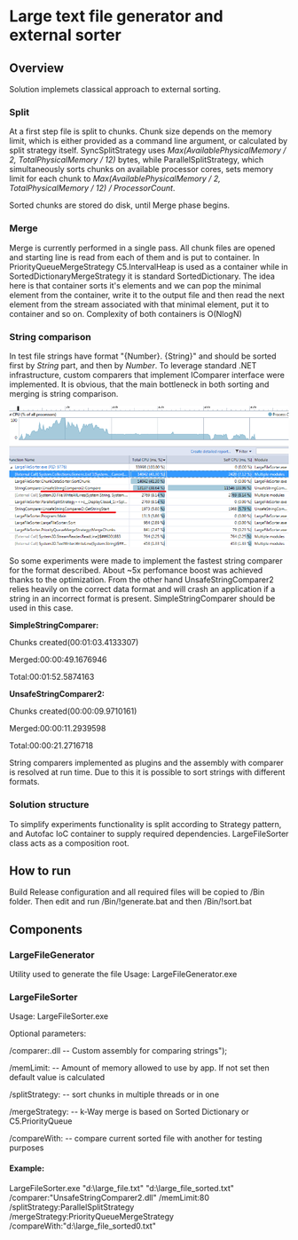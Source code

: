 # Large text file generator and external sorter 

## Overview
Solution implemets classical approach to external sorting. 
### Split
At a first step file is split to chunks. Chunk size depends on the memory limit, which is either provided as a command line argument, or calculated by split strategy itself. SyncSplitStrategy uses *Max(AvailablePhysicalMemory / 2, TotalPhysicalMemory / 12)* bytes, while ParallelSplitStrategy, which simultaneously sorts chunks on available processor cores, sets memory limit for each chunk to *Max(AvailablePhysicalMemory / 2, TotalPhysicalMemory / 12) / ProcessorCount*.

Sorted chunks are stored do disk, until Merge phase begins.

### Merge
Merge is currently performed in a single pass. All chunk files are opened and starting line is read from each of them and is put to container. In PriorityQueueMergeStrategy C5.IntervalHeap is used as a container while in SortedDictionaryMergeStrategy it is standard SortedDictionary. The idea here is that container sorts it's elements and we can pop the minimal element from the container, write it to the output file and then read the next element from the stream associated with that minimal element, put it to container and so on.
Complexity of both containers is O(NlogN)

### String comparison
In test file strings have format "{Number}. {String}" and should be sorted first by _String_ part, and then by _Number_. To leverage standard .NET infrastructure, custom comparers that implement IComparer<string> interface were implemented. It is obvious, that the main bottleneck in both sorting and merging is string comparison. 

![Profiling results](profiling.png)

So some experiments were made to implement the fastest string comparer for the format described. About ~5x perfomance boost was achieved thanks to the optimization. From the other hand UnsafeStringComparer2 relies heavily on the correct data format and will crash an application if a string in an incorrect format is present. SimpleStringComparer should be used in this case. 

**SimpleStringComparer:**

Chunks created(00:01:03.4133307)

Merged:00:00:49.1676946

Total:00:01:52.5874163

**UnsafeStringComparer2:**

Chunks created(00:00:09.9710161)

Merged:00:00:11.2939598

Total:00:00:21.2716718

String comparers implemented as plugins and the assembly with comparer is resolved at run time. Due to this it is possible to sort strings with different formats. 

### Solution structure
To simplify experiments functionality is split according to Strategy pattern, and Autofac IoC container to supply required dependencies. LargeFileSorter class acts as a composition root.


## How to run
Build Release configuration and all required files will be copied to /Bin folder. Then edit and run /Bin/!generate.bat and then /Bin/!sort.bat


## Components

### LargeFileGenerator
Utility used to generate the file
Usage: LargeFileGenerator.exe <path to generated file> <desired file size in megabytes>

### LargeFileSorter
Usage: LargeFileSorter.exe <path to source file> <path to destination file>

Optional parameters:

/comparer:<comparer>.dll -- Custom assembly for comparing strings");

/memLimit:<number in megabytes> -- Amount of memory allowed to use by app. If not set then default value is calculated

/splitStrategy:<SyncSplitStrategy or ParallelSplitStrategy> -- sort chunks in multiple threads or in one

/mergeStrategy:<PriorityQueueMergeStrategy or SortedDictionaryMergeStrategy> -- k-Way merge is based on Sorted Dictionary or C5.PriorityQueue

/compareWith:<path to another file> -- compare current sorted file with another for testing purposes


#### Example:

LargeFileSorter.exe "d:\large_file.txt" "d:\large_file_sorted.txt" /comparer:"UnsafeStringComparer2.dll" /memLimit:80 /splitStrategy:ParallelSplitStrategy /mergeStrategy:PriorityQueueMergeStrategy /compareWith:"d:\large_file_sorted0.txt"




